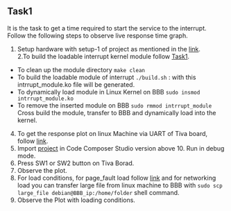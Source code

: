## Task1
It is the task to get a time required to start the service to the interrupt. Follow the following steps to observe live response time graph.
1. Setup hardware with setup-1 of project as mentioned in the [link](http://shukra.cedt.iisc.ernet.in/edwiki/Real-time_response_of_the_Embedded_Linux_system_on_BeagleBone_Black_Wireless).<br>
2.To build the loadable interrupt kernel module follow [Task1](Task1). <br>
  * To clean up the module directory
      `make clean`
  * To build the loadable module of interrupt
     `./build.sh` : with this intrrupt_module.ko file will be generated.
  * To dynamically load module in Linux Kernel on BBB
     `sudo insmod intrrupt_module.ko`
  * To remove the inserted module on BBB
     `sudo rmmod intrrupt_module`
  Cross build the module, transfer to BBB and dynamically load into the kernel.<br>
4. To get the response plot on linux Machine via UART of Tiva board, follow [link](../plot/).<br>
3. Import [project](atomthreads_on_tivac_interrupt_latency) in Code Composer Studio version above 10. Run in debug mode.<br>
5. Press SW1 or SW2 button on Tiva Borad.<br> 
6. Observe the plot.<br>
7. For load conditions, for page_fault load follow [link](Page_Fault/) and for networking load you can transfer large file from linux machine to BBB with `sudo scp large_file debian@BBB_ip:/home/folder` shell command.<br> 
8. Observe the Plot with loading conditions.<br>




